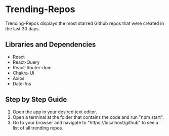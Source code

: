 # Trending-Repos 
Trending-Repos displays the most starred Github repos that were created in the last 30 days.

## Libraries and Dependencies 
- React
- React-Query
- React-Router-dom
- Chakra-Ui
- Axios
- Date-fns

## Step by Step Guide
1. Open the app in your desired text editor.
2. Open a terminal at the folder that contains the code and run "npm start".
3. Go to your browser and navigate to "https://localhost/github" to see a list of all trending repos.